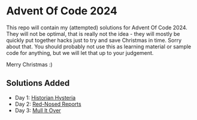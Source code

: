 Advent Of Code 2024
===================

This repo will contain my (attempted) solutions for Advent Of Code 2024. They will not be optimal, that is really not
the idea - they will mostly be quickly put together hacks just to try and save Christmas in time. Sorry about that. You
should probably not use this as learning material or sample code for anything, but we will let that up to your
judgement.

Merry Christmas :)

Solutions Added
---------------

- Day 1: [Historian Hysteria](./001/)
- Day 2: [Red-Nosed Reports](./002/)
- Day 3: [Mull It Over](./003/)
